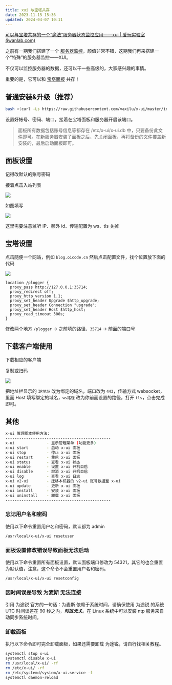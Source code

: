 ```yaml
---
title: xui 与宝塔共存
date: 2023-11-15 15:36
updated: 2024-04-07 10:11
---
```


[可以与宝塔共存的一个“魔法”服务器状态监控应用——xui | 爱玩实验室 (iwanlab.com)](https://iwanlab.com/xui/)

之前有一期我们搭建了一个 [服务器监控](https://iwanlab.com/tag/%e6%9c%8d%e5%8a%a1%e5%99%a8%e7%9b%91%e6%8e%a7/ "服务器监控")，颜值非常不错，这期我们再来搭建一个“特殊”的服务器监控——XUI。

不仅可以监控服务器的数据，还可以干一些高级的，大家感兴趣的事情。

重要的是，它可以和 [宝塔面板](https://iwanlab.com/tag/%e5%ae%9d%e5%a1%94%e9%9d%a2%e6%9d%bf/ "宝塔面板") 共存！

## 普通安装&升级（推荐）

```bash
bash <(curl -Ls https://raw.githubusercontent.com/vaxilu/x-ui/master/install.sh)
```

设置好帐号、密码、端口，接着在宝塔面板和服务器开启该端口。

> 面板所有数据包括账号信息等都存在 /etc/x-ui/x-ui.db 中，只要备份此文件即可。在新服务器安装了面板之后，先关闭面板，再将备份的文件覆盖新安装的，最后启动面板即可。

## 面板设置

记得改默认的账号密码

接着点击入站列表

![](https://cdn.wallleap.cn/img/pic/illustration/202311151544917.png)

如图填写

![](https://cdn.wallleap.cn/img/pic/illustration/202311151545864.png)

这里需要注意监听 IP、额外 id、传输配置为 ws、tls 关掉

## 宝塔设置

点击随便一个网站，例如 `blog.oicode.cn` 然后点击配置文件，找个位置放下面的代码

![](https://cdn.wallleap.cn/img/pic/illustration/202311151548964.png)

```nginx
location /plogger { 
  proxy_pass http://127.0.0.1:35714;
  proxy_redirect off;
  proxy_http_version 1.1;
  proxy_set_header Upgrade $http_upgrade;
  proxy_set_header Connection "upgrade";
  proxy_set_header Host $http_host;
  proxy_read_timeout 300s;
}
```

修改两个地方 `/plogger` → 之前填的路径、`35714` → 前面的端口号

## 下载客户端使用

下载相应的客户端

复制或扫码

![](https://cdn.wallleap.cn/img/pic/illustration/202311151553042.png)

把地址栏显示的 `IP地址` 改为绑定的域名，端口改为 `443`，传输方式 websocket，里面 Host 填写绑定的域名，`ws路径` 改为你前面设置的路径，打开 `tls`，点击完成即可。

## 其他

```sh
x-ui 管理脚本使用方法: 
----------------------------------------------
x-ui              - 显示管理菜单 (功能更多)
x-ui start        - 启动 x-ui 面板
x-ui stop         - 停止 x-ui 面板
x-ui restart      - 重启 x-ui 面板
x-ui status       - 查看 x-ui 状态
x-ui enable       - 设置 x-ui 开机自启
x-ui disable      - 取消 x-ui 开机自启
x-ui log          - 查看 x-ui 日志
x-ui v2-ui        - 迁移本机器的 v2-ui 账号数据至 x-ui
x-ui update       - 更新 x-ui 面板
x-ui install      - 安装 x-ui 面板
x-ui uninstall    - 卸载 x-ui 面板
----------------------------------------------
```

### 忘记用户名和密码

使用以下命令重置用户名和密码，默认都为 admin

```sh
/usr/local/x-ui/x-ui resetuser
```

### 面板设置修改错误导致面板无法启动

使用以下命令重置所有面板设置，默认面板端口修改为 54321，其它的也会重置为默认值，注意，这个命令不会重置用户名和密码。

```sh
/usr/local/x-ui/x-ui resetconfig
```

### 因时间误差导致 为麦斯 无法连接

引用 为途锐 官方的一句话：为麦斯 依赖于系统时间，请确保使用 为途锐 的系统 UTC 时间误差在 90 秒之内，***时区无关***。在 Linux 系统中可以安装 ntp 服务来自动同步系统时间。

### 卸载面板

执行以下命令即可完全卸载面板，如果还需要卸载 为途锐，请自行找相关教程。

```sh
systemctl stop x-ui
systemctl disable x-ui
rm /usr/local/x-ui/ -rf
rm /etc/x-ui/ -rf
rm /etc/systemd/system/x-ui.service -f
systemctl daemon-reload
```
